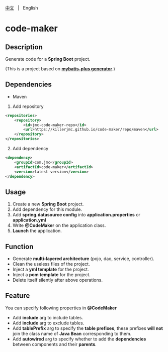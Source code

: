 [中文](README.zh.md) &nbsp; | &nbsp; English

# code-maker

## Description

Generate code for a **Spring Boot** project.

(This is a project based on **[mybatis-plus generator](https://github.com/baomidou/generator)**.)

## Dependencies
+ Maven

1. Add repository
```xml
<repositories>
    <repository>
        <id>jmc-code-maker-repo</id>
        <url>https://killerjmc.github.io/code-maker/repo/maven</url>
    </repository>
</repositories>
```

2. Add dependency
```xml
<dependency>
    <groupId>com.jmc</groupId>
    <artifactId>code-maker</artifactId>
    <version>latest version</version>
</dependency>
```

## Usage

1. Create a new **Spring Boot** project.
2. Add dependency for this module.
3. Add **spring.datasource config** into **application.properties** or **application.yml**
4. Write **@CodeMaker** on the application class.
5. **Launch** the application.

## Function

+ Generate **multi-layered architecture** (pojo, dao, service, controller).
+ Clean the useless files of the project.
+ Inject a **yml template** for the project.
+ Inject a **pom template** for the project.
+ Delete itself silently after above operations.

## Feature
You can specify following properties in **@CodeMaker**
+ Add **include** arg to include tables.
+ Add **include** arg to exclude tables.
+ Add  **tablePrefix** arg to specify the **table prefixes**, these prefixes **will not**
join the class name of **Java Bean** corresponding to them.
+ Add **autowired** arg to  specify whether to add the **dependencies** between components and their **parents**.

